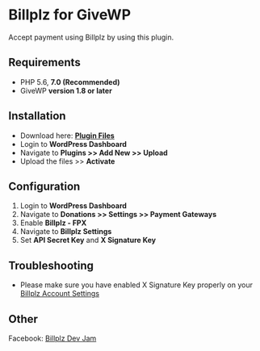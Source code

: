 # Billplz for GiveWP

Accept payment using Billplz by using this plugin.

## Requirements

* PHP 5.6, **7.0 (Recommended)**
* GiveWP **version 1.8 or later**

## Installation

* Download here: [**Plugin Files**](https://codeload.github.com/Billplz/Billplz-for-GiveWP/zip/master)
* Login to **WordPress Dashboard**
* Navigate to **Plugins >> Add New >> Upload**
* Upload the files >> **Activate**

## Configuration

1. Login to **WordPress Dashboard**
2. Navigate to **Donations >> Settings >> Payment Gateways**
3. Enable **Billplz - FPX**
4. Navigate to **Billplz Settings**
5. Set **API Secret Key** and **X Signature Key**

## Troubleshooting

* Please make sure you have enabled X Signature Key properly on your [Billplz Account Settings](https://www.billplz.com/enterprise/setting)

## Other

Facebook: [Billplz Dev Jam](https://www.facebook.com/groups/billplzdevjam/)